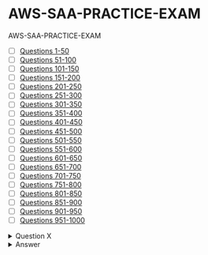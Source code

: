 # AWS-SAA-PRACTICE-EXAM
AWS-SAA-PRACTICE-EXAM

- [ ]  [Questions 1-50](https://github.com/omeatai/AWS-SAA-PRACTICE-EXAM/blob/main/001_050.md)
- [ ]  [Questions 51-100](https://github.com/omeatai/AWS-SAA-PRACTICE-EXAM/blob/main/051_100.md)
- [ ]  [Questions 101-150](https://github.com/omeatai/AWS-SAA-PRACTICE-EXAM/blob/main/101_150.md)
- [ ]  [Questions 151-200](https://github.com/omeatai/AWS-SAA-PRACTICE-EXAM/blob/main/151_200.md)
- [ ]  [Questions 201-250](https://github.com/omeatai/AWS-SAA-PRACTICE-EXAM/blob/main/201_250.md)
- [ ]  [Questions 251-300](https://github.com/omeatai/AWS-SAA-PRACTICE-EXAM/blob/main/251_300.md)
- [ ]  [Questions 301-350](https://github.com/omeatai/AWS-SAA-PRACTICE-EXAM/blob/main/301_350.md)
- [ ]  [Questions 351-400](https://github.com/omeatai/AWS-SAA-PRACTICE-EXAM/blob/main/351_400.md)
- [ ]  [Questions 401-450](https://github.com/omeatai/AWS-SAA-PRACTICE-EXAM/blob/main/401_450.md)
- [ ]  [Questions 451-500](https://github.com/omeatai/AWS-SAA-PRACTICE-EXAM/blob/main/451_500.md)
- [ ]  [Questions 501-550](https://github.com/omeatai/AWS-SAA-PRACTICE-EXAM/blob/main/501_550.md)
- [ ]  [Questions 551-600](https://github.com/omeatai/AWS-SAA-PRACTICE-EXAM/blob/main/551_600.md)
- [ ]  [Questions 601-650](https://github.com/omeatai/AWS-SAA-PRACTICE-EXAM/blob/main/601_650.md)
- [ ]  [Questions 651-700](https://github.com/omeatai/AWS-SAA-PRACTICE-EXAM/blob/main/651_700.md)
- [ ]  [Questions 701-750](https://github.com/omeatai/AWS-SAA-PRACTICE-EXAM/blob/main/701_750.md)
- [ ]  [Questions 751-800](https://github.com/omeatai/AWS-SAA-PRACTICE-EXAM/blob/main/751_800.md)
- [ ]  [Questions 801-850](https://github.com/omeatai/AWS-SAA-PRACTICE-EXAM/blob/main/801_850.md)
- [ ]  [Questions 851-900](https://github.com/omeatai/AWS-SAA-PRACTICE-EXAM/blob/main/851_900.md)
- [ ]  [Questions 901-950](https://github.com/omeatai/AWS-SAA-PRACTICE-EXAM/blob/main/901_950.md)
- [ ]  [Questions 951-1000](https://github.com/omeatai/AWS-SAA-PRACTICE-EXAM/blob/main/951_1000.md)

<details>
  <summary>Question X</summary>

- [ ] A.  Turn  


</details>

<details>
  <summary>Answer</summary>

- [ ] A.  Turn


</details>








